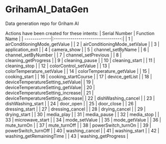 # GrihamAI_DataGen
Data generation repo for Griham AI


Actions have been created for these intents:
| Serial Number | Function Name |
| -------------|:---------------------------------:|
| 1 | airConditioningMode_getValue |
| 2 | airConditioningMode_setValue |
| 3 | application_exit | 
| 4 | camera_show |
| 5 | channel_setByName | 
| 6 | channel_setByNumber |
| 7 | channel_setPrevious |
| 8 | cleaning_getProgress |
| 9 | cleaning_pause | 
| 10 | cleaning_start | 
| 11 | cleaning_stop |
| 12 | colorControl_setValue | 
| 13 | colorTemperature_setValue |
| 14 | colorTemperature_getValue |
| 15 | cooking_start |
| 16 | cooking_startCourse |
| 17 | device_getList |
| 18 | deviceTemperatureSetting_setValue| 
| 19 | deviceTemperatureSetting_getValue| 
| 20 | deviceTemperatureSetting_increase| 
| 21 | deviceTemperatureSetting_decrease| 
| 22 | dishWashing_cancel | 
| 23 | dishWashing_start | 
| 24 | door_open | 
| 25 | door_close | 
| 26 | dressing_start | 
| 27 | dressing_cancel | 
| 28 | drying_cancel | 
| 29 | drying_start | 
| 30 | media_play | 
| 31 | media_pause | 
| 32 | media_stop | 
| 33 | microwave_start | 
| 34 | mode_setValue | 
| 35 | mode_getValue | 
| 36 | mute_turnOn | 
| 37 | mute_turnOff | 
| 38 | powerSwitch_turnOn | 
| 39 | powerSwitch_turnOff | 
| 40 | washing_cancel | 
| 41 | washing_start | 
| 42 | washing_getRemainingTime | 
| 43 | washing_getProgress |



